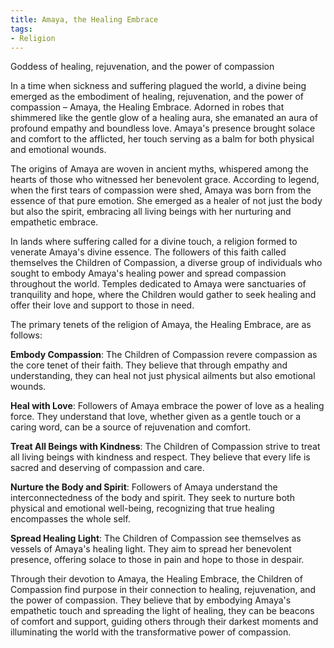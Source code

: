 ```yaml
---
title: Amaya, the Healing Embrace
tags:
- Religion
---
```

Goddess of healing, rejuvenation, and the power of compassion

In a time when sickness and suffering plagued the world, a divine being emerged as the embodiment of healing, rejuvenation, and the power of compassion – Amaya, the Healing Embrace. Adorned in robes that shimmered like the gentle glow of a healing aura, she emanated an aura of profound empathy and boundless love. Amaya's presence brought solace and comfort to the afflicted, her touch serving as a balm for both physical and emotional wounds.

The origins of Amaya are woven in ancient myths, whispered among the hearts of those who witnessed her benevolent grace. According to legend, when the first tears of compassion were shed, Amaya was born from the essence of that pure emotion. She emerged as a healer of not just the body but also the spirit, embracing all living beings with her nurturing and empathetic embrace.

In lands where suffering called for a divine touch, a religion formed to venerate Amaya's divine essence. The followers of this faith called themselves the Children of Compassion, a diverse group of individuals who sought to embody Amaya's healing power and spread compassion throughout the world. Temples dedicated to Amaya were sanctuaries of tranquility and hope, where the Children would gather to seek healing and offer their love and support to those in need.

The primary tenets of the religion of Amaya, the Healing Embrace, are as follows:

**Embody Compassion**: The Children of Compassion revere compassion as the core tenet of their faith. They believe that through empathy and understanding, they can heal not just physical ailments but also emotional wounds.

**Heal with Love**: Followers of Amaya embrace the power of love as a healing force. They understand that love, whether given as a gentle touch or a caring word, can be a source of rejuvenation and comfort.

**Treat All Beings with Kindness**: The Children of Compassion strive to treat all living beings with kindness and respect. They believe that every life is sacred and deserving of compassion and care.

**Nurture the Body and Spirit**: Followers of Amaya understand the interconnectedness of the body and spirit. They seek to nurture both physical and emotional well-being, recognizing that true healing encompasses the whole self.

**Spread Healing Light**: The Children of Compassion see themselves as vessels of Amaya's healing light. They aim to spread her benevolent presence, offering solace to those in pain and hope to those in despair.

Through their devotion to Amaya, the Healing Embrace, the Children of Compassion find purpose in their connection to healing, rejuvenation, and the power of compassion. They believe that by embodying Amaya's empathetic touch and spreading the light of healing, they can be beacons of comfort and support, guiding others through their darkest moments and illuminating the world with the transformative power of compassion.
